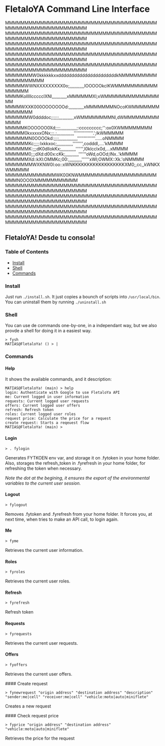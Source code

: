 # FletaloYA Command Line Interface

MMMMMMMMMMMMMMMMMMMMMMMMMMMMMMMMMMMMMMMMMMMMMMMMMMMMMMMMMMMM
MMMMMMMMMMMMMMMMMMMMMMMMMMMMMMMMMMMMMMMMMMMMMMMMMMMMMMMMMMMM
MMMMMMMMMMMMMMMMMMMMMMMMMMMMMMMMMMMMMMMMMMMMMMMMMMMMMMMMMMMM
MMMMMMMMMMMMMMMMMMMMMMMMMMMMMMMMMMMMMMMMMMMMMMMMMMMMMMMMMMMM
MMMMMMMMMMMMMMMMMMMMMMMMMMMMMMMMMMMMMMMMMMMMMMMMMMMMMMMMMMMM
MMMMMMMW0kkkkkkxxddddddddddddddddddddddkNMMMMMMMMMMMMMMMMMMM
MMMMMWWNXXXXXXXXX0o;,,,,,,,,,,,,lOOOOOkclKWMMMMMMMMMMMMMMMMM
MMMMKolllllccccclXNl,,,,,,,,,,,,xMMMMMMXl;xWMMMMMMMMMMMMMMMM
MMMMWXXK000OOOOOOOd:,,,,,,,,,,,,xMMMMMMMNOcoKWMMMMMMMMMMMMMM
MMMMMMW0ddddoc;;;;;;,,,,,,,,,,,,xWMMMMMMMMNl,dWMMMMMMMMMMMMM
MMMMMKOOOOOO0Xd;;;;,,,,,,,,,,,,,;:ccccccccc;'':ox0XWMMMMMMMM
MMMMM0kxxxxxONx;;;,;,,,,,,,,,,,,,,'''''''''''''''.';lkWMMMMM
MMMMMMN0OOOOkd:;;;;,,,,,,,,,,,,,,,''''''''''''''......oNMMMM
MMMMMMKc;;;;:lxkkxoc;,,,,,,,,,,,,,'''''''',codddl,....'kMMMM
MMMMMMK:;;;dK0dllokKx;,,,,,,,,,,,,'''''',l0klcclx0d,...xMMMM
MMMMMM0;;;dXd:d00x:cKk;,,,,,,,,,,,''''''oWd,oOOd;lNx..'kMMMM
MMMMMMXd::kXl:OMMKc;00:,,,,,,,,,,,''''''xWl;OWMX::Xk.'oNMMMM
MMMMMMMWXKNW0l:oo::xWNKKKKKKKKKKKKKKKKKKXM0;,cc,,kWNKXWMMMMM
MMMMMMMMMMMMMWK00KNWMMMMMMMMMMMMMMMMMMMMMMMN0OO0XMMMMMMMMMMM
MMMMMMMMMMMMMMMMMMMMMMMMMMMMMMMMMMMMMMMMMMMMMMMMMMMMMMMMMMMM
MMMMMMMMMMMMMMMMMMMMMMMMMMMMMMMMMMMMMMMMMMMMMMMMMMMMMMMMMMMM
MMMMMMMMMMMMMMMMMMMMMMMMMMMMMMMMMMMMMMMMMMMMMMMMMMMMMMMMMMMM
MMMMMMMMMMMMMMMMMMMMMMMMMMMMMMMMMMMMMMMMMMMMMMMMMMMMMMMMMMMM

## FletaloYA! Desde tu consola!

### Table of Contents
- [Install](#install)
- [Shell](#shell)
- [Commands](#commands)


### Install

Just run `./install.sh`. It just copies a bounch of scripts into `/usr/local/bin`.
You can uninstall them by running `./uninstall.sh`

### Shell

You can use de commands one-by-one, in a independant way, but we also provde a shell for doing it in a easiest way.

```
> fysh
MATÍAS@FletaloYa! () > |
```

### Commands

#### Help

It shows the available commands, and it description:

```
MATÍAS@FletaloYa! (main) > help
login: Authenticate with Google to use FletaloYa API
me: Current logged in user information
requests: Current logged user requests
offers: Current logged user offers
refresh: Refresh token
roles: Current logged user roles
request price: Calculate the price for a request
create request: Starts a reqeuest flow
MATÍAS@FletaloYa! (main) >
```

#### Login

```
> . fylogin
```

Generates FYTKOEN env var, and storage it on .fytoken in your home folder.
Also, storages the refresh_token in .fyrefresh in your home folder, for refreshing the token when necessary.

*Note the dot at the begining, it ensures the export of the environmental variables to the current user session.*

#### Logout

```
> fylogout
```

Removes .fytoken and .fyrefresh from your home folder. It forces you, at next time, when tries to make an API call, to login again.

#### Me

```
> fyme
```

Retrieves the current user information.

#### Roles

```
> fyroles
```

Retrieves the current user roles.

#### Refresh

```
> fyrefresh
```

Refresh token


#### Requests

```
> fyrequests
```

Retrieves the current user requests.


#### Offers

```
> fyoffers
```

Retrieves the current user offers.

#### Create request

```
> fynewrequest "origin address" "destination address" "description" "sender:me|cell" "receiver:me|cell" "vehicle:moto|auto|miniflete"
```

Creates a new request

#### Check request price

```
> fyprice "origin address" "destination address" "vehicle:moto|auto|miniflete"
```

Retrieves the price for the request
